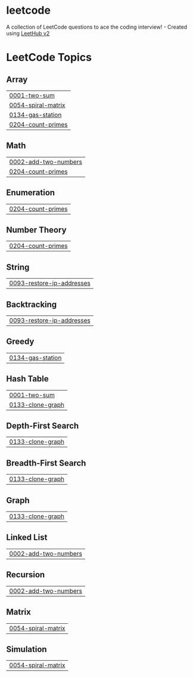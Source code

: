 # leetcode
A collection of LeetCode questions to ace the coding interview! - Created using [LeetHub v2](https://github.com/arunbhardwaj/LeetHub-2.0)

<!---LeetCode Topics Start-->
# LeetCode Topics
## Array
|  |
| ------- |
| [0001-two-sum](https://github.com/arpit1627/leetcode/tree/master/0001-two-sum) |
| [0054-spiral-matrix](https://github.com/arpit1627/leetcode/tree/master/0054-spiral-matrix) |
| [0134-gas-station](https://github.com/arpit1627/leetcode/tree/master/0134-gas-station) |
| [0204-count-primes](https://github.com/arpit1627/leetcode/tree/master/0204-count-primes) |
## Math
|  |
| ------- |
| [0002-add-two-numbers](https://github.com/arpit1627/leetcode/tree/master/0002-add-two-numbers) |
| [0204-count-primes](https://github.com/arpit1627/leetcode/tree/master/0204-count-primes) |
## Enumeration
|  |
| ------- |
| [0204-count-primes](https://github.com/arpit1627/leetcode/tree/master/0204-count-primes) |
## Number Theory
|  |
| ------- |
| [0204-count-primes](https://github.com/arpit1627/leetcode/tree/master/0204-count-primes) |
## String
|  |
| ------- |
| [0093-restore-ip-addresses](https://github.com/arpit1627/leetcode/tree/master/0093-restore-ip-addresses) |
## Backtracking
|  |
| ------- |
| [0093-restore-ip-addresses](https://github.com/arpit1627/leetcode/tree/master/0093-restore-ip-addresses) |
## Greedy
|  |
| ------- |
| [0134-gas-station](https://github.com/arpit1627/leetcode/tree/master/0134-gas-station) |
## Hash Table
|  |
| ------- |
| [0001-two-sum](https://github.com/arpit1627/leetcode/tree/master/0001-two-sum) |
| [0133-clone-graph](https://github.com/arpit1627/leetcode/tree/master/0133-clone-graph) |
## Depth-First Search
|  |
| ------- |
| [0133-clone-graph](https://github.com/arpit1627/leetcode/tree/master/0133-clone-graph) |
## Breadth-First Search
|  |
| ------- |
| [0133-clone-graph](https://github.com/arpit1627/leetcode/tree/master/0133-clone-graph) |
## Graph
|  |
| ------- |
| [0133-clone-graph](https://github.com/arpit1627/leetcode/tree/master/0133-clone-graph) |
## Linked List
|  |
| ------- |
| [0002-add-two-numbers](https://github.com/arpit1627/leetcode/tree/master/0002-add-two-numbers) |
## Recursion
|  |
| ------- |
| [0002-add-two-numbers](https://github.com/arpit1627/leetcode/tree/master/0002-add-two-numbers) |
## Matrix
|  |
| ------- |
| [0054-spiral-matrix](https://github.com/arpit1627/leetcode/tree/master/0054-spiral-matrix) |
## Simulation
|  |
| ------- |
| [0054-spiral-matrix](https://github.com/arpit1627/leetcode/tree/master/0054-spiral-matrix) |
<!---LeetCode Topics End-->